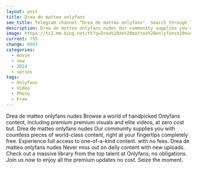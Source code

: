 ```yaml
---
layout: post
title: Drea de matteo onlyfans
seo_title: Telegram channel “Drea de matteo onlyfans". Search through Telegram channels. Catalog of telegram channels.
description: Drea de matteo onlyfans nudes Our community supplies you with countless pieces of world-class content
image: https://ts2.mm.bing.net/th?q=Drea%20de%20matteo%20onlyfans%20nudes
current: 755
change: 6943
categories:
  - movie
  - new
  - 2024
  - series
tags: 
  - Onlyfans
  - Video
  - Photo
  - Free
---
```


Drea de matteo onlyfans nudes Browse a world of handpicked Onlyfans content, including premium premium visuals and elite videos, at zero cost but. Drea de matteo onlyfans nudes Our community supplies you with countless pieces of world-class content, right at your fingertips completely free. Experience full access to one-of-a-kind content. with no fees. Drea de matteo onlyfans nudes Never miss out on daily content with new uploads. Check out a massive library from the top talent at Onlyfans; no obligations. Join us now to enjoy all the premium updates no cost. Seize the moment.
